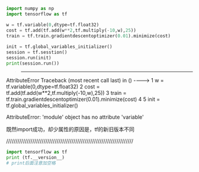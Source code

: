```python
import numpy as np
import tensorflow as tf

w = tf.variable(0,dtype=tf.float32)
cost = tf.add(tf.add(w**2,tf.multiply(-10,w),25))
train = tf.train.gradientdescentoptimizer(0.01).minimize(cost)
​
init = tf.global_variables_initializer()
session = tf.sesstion()
session.run(init)
print(session.run())
```

>---------------------------------------------------------------------------
AttributeError                            Traceback (most recent call last)
<ipython-input-2-1e9169e81a45> in <module>()
----> 1 w = tf.variable(0,dtype=tf.float32)
      2 cost = tf.add(tf.add(w**2,tf.multiply(-10,w),25))
      3 train = tf.train.gradientdescentoptimizer(0.01).minimize(cost)
      4 
      5 init = tf.global_variables_initializer()

AttributeError: 'module' object has no attribute 'variable'


既然import成功，却少属性的原因是，tf的新旧版本不同

////////////////////////////////////////////////////////////////////
```python
import tensorflow as tf
print (tf.__version__)
# print后面注意加空格
```
